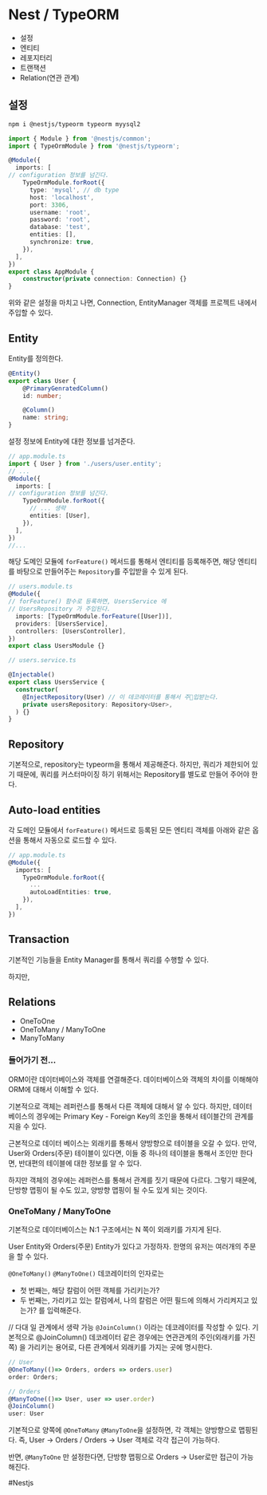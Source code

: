 # Nest / TypeORM
- 설정
- 엔티티
- 레포지터리
- 트랜잭션
- Relation(연관 관계)


## 설정

```zsh
npm i @nestjs/typeorm typeorm myysql2
```

```ts
import { Module } from '@nestjs/common';
import { TypeOrmModule } from '@nestjs/typeorm';

@Module({
  imports: [
// configuration 정보를 넘긴다.
    TypeOrmModule.forRoot({
      type: 'mysql', // db type
      host: 'localhost', 
      port: 3306,
      username: 'root',
      password: 'root',
      database: 'test',
      entities: [],
      synchronize: true,
    }),
  ],
})
export class AppModule {
	constructor(private connection: Connection) {}
}

```

위와 같은 설정을 마치고 나면, Connection, EntityManager 객체를 프로젝트 내에서 주입할 수 있다.

## Entity
Entity를 정의한다.

```ts
@Entity() 
export class User {
	@PrimaryGenratedColumn()
	id: number;

	@Column()
	name: string;
}
```

설정 정보에 Entity에 대한 정보를 넘겨준다.

```ts
// app.module.ts
import { User } from './users/user.entity';
// ...
@Module({
  imports: [
// configuration 정보를 넘긴다.
    TypeOrmModule.forRoot({
      // ... 생략
      entities: [User],
    }),
  ],
})
//...
```

해당 도메인 모듈에 `forFeature()` 메서드를 통해서 엔티티를 등록해주면, 해당 엔티티를 바탕으로 만들어주는 `Repository`를 주입받을 수 있게 된다.


```ts
// users.module.ts
@Module({
// forFeature() 함수로 등록하면, UsersService 에
// UsersRepository 가 주입된다. 
  imports: [TypeOrmModule.forFeature([User])],
  providers: [UsersService],
  controllers: [UsersController],
})
export class UsersModule {}

// users.service.ts

@Injectable()
export class UsersService {
  constructor(
    @InjectRepository(User) // 이 데코레이터를 통해서 주입받는다.
    private usersRepository: Repository<User>,
  ) {}
}
```

## Repository
기본적으로, repository는 typeorm을 통해서 제공해준다. 하지만, 쿼리가 제한되어 있기 때문에, 쿼리를 커스터마이징 하기 위해서는 Repository를 별도로 만들어 주어야 한다.




##  Auto-load entities

각 도메인 모듈에서 `forFeature()` 메서드로 등록된 모든 엔티티 객체를 아래와 같은 옵션을 통해서 자동으로 로드할 수 있다.

```ts
// app.module.ts
@Module({
  imports: [
    TypeOrmModule.forRoot({
      ...
      autoLoadEntities: true,
    }),
  ],
})

```

##  Transaction

기본적인 기능들을 Entity Manager를 통해서 쿼리를 수행할 수 있다.


하지만,

## Relations
- OneToOne
- OneToMany / ManyToOne
- ManyToMany

### 들어가기 전...

ORM이란 데이터베이스와 객체를 연결해준다. 데이터베이스와 객체의 차이를 이해해야 ORM에 대해서 이해할 수 있다.

기본적으로 객체는 레퍼런스를 통해서 다른 객체에 대해서 알 수 있다. 하지만, 데이터 베이스의 경우에는 Primary Key - Foreign Key의 조인을 통해서 테이블간의 관계를 지을 수 있다.

근본적으로 데이터 베이스는 외래키를 통해서 양방향으로 테이블을 오갈 수 있다. 만약, User와 Orders(주문) 테이블이 있다면, 이들 중 하나의 테이블을 통해서 조인만 한다면, 반대편의 테이블에 대한 정보를 알 수 있다.

하지만 객체의 경우에는 레퍼런스를 통해서 관계를 짓기 때문에 다르다. 그렇기 때문에, 단방향 맵핑이 될 수도 있고, 양방향 맵핑이 될 수도 있게 되는 것이다.



### OneToMany / ManyToOne

기본적으로 데이터베이스는 N:1 구조에서는 N 쪽이 외래키를 가지게 된다.

User Entity와 Orders(주문) Entity가 있다고 가정하자. 한명의 유저는 여러개의 주문을 할 수 있다.

`@OneToMany()` `@ManyToOne()` 데코레이터의 인자로는
- 첫 번째는, 해당 칼럼이 어떤 객체를 가리키는가?
- 두 번째는, 가리키고 있는 칼럼에서, 나의 칼럼은 어떤 필드에 의해서 가리켜지고 있는가?
  를 입력해준다.


// 다대 일 관계에서 생략 가능
`@JoinColumn()` 이라는 데코레이터를 작성할 수 있다.
기본적으로 @JoinColumn() 데코레이터 같은 경우에는 연관관계의 주인(외래키를 가진쪽) 을 가리키는 용어로, 다른 관계에서 외래키를 가지는 곳에 명시한다.

```ts
// User
@OneToMany(()=> Orders, orders => orders.user)
order: Orders;

// Orders
@ManyToOne(()=> User, user => user.order)
@JoinColumn()
user: User

```


기본적으로 양쪽에 `@OneToMany` `@ManyToOne`을 설정하면, 각 객체는 양방향으로 맵핑된다. 즉, User -> Orders / Orders -> User 객체로 각각 접근이 가능하다.

반면, `@ManyToOne` 만 설정한다면, 단방향 맵핑으로 Orders -> User로만 접근이 가능해진다.


#Nestjs